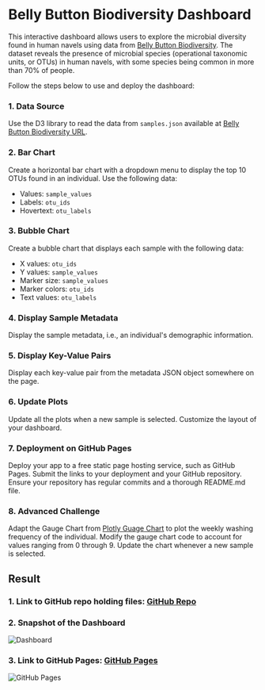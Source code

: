 # Belly Button Biodiversity Dashboard

This interactive dashboard allows users to explore the microbial diversity found in human navels using data from [Belly Button Biodiversity](https://robdunnlab.com/projects/belly-button-biodiversity/). The dataset reveals the presence of microbial species (operational taxonomic units, or OTUs) in human navels, with some species being common in more than 70% of people.

Follow the steps below to use and deploy the dashboard:

### 1. Data Source

Use the D3 library to read the data from `samples.json` available at [Belly Button Biodiversity URL](https://2u-data-curriculum-team.s3.amazonaws.com/dataviz-classroom/v1.1/14-Interactive-Web-Visualizations/02-Homework/samples.json).

### 2. Bar Chart

Create a horizontal bar chart with a dropdown menu to display the top 10 OTUs found in an individual. Use the following data:
- Values: `sample_values`
- Labels: `otu_ids`
- Hovertext: `otu_labels`

### 3. Bubble Chart

Create a bubble chart that displays each sample with the following data:
- X values: `otu_ids`
- Y values: `sample_values`
- Marker size: `sample_values`
- Marker colors: `otu_ids`
- Text values: `otu_labels`

### 4. Display Sample Metadata

Display the sample metadata, i.e., an individual's demographic information.

### 5. Display Key-Value Pairs

Display each key-value pair from the metadata JSON object somewhere on the page.

### 6. Update Plots

Update all the plots when a new sample is selected. Customize the layout of your dashboard.

### 7. Deployment on GitHub Pages

Deploy your app to a free static page hosting service, such as GitHub Pages. Submit the links to your deployment and your GitHub repository. Ensure your repository has regular commits and a thorough README.md file.

### 8. Advanced Challenge

Adapt the Gauge Chart from [Plotly Guage Chart](https://plotly.com/javascript/gauge-charts/) to plot the weekly washing frequency of the individual. Modify the gauge chart code to account for values ranging from 0 through 9. Update the chart whenever a new sample is selected.

## Result

### 1. Link to GitHub repo holding files: [GitHub Repo](#)  

### 2. Snapshot of the Dashboard 
![Dashboard](#)

### 3. Link to GitHub Pages: [GitHub Pages](#)  
![GitHub Pages](#)
